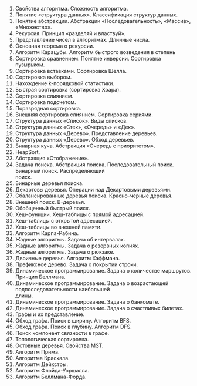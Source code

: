 1. Свойства алгоритма. Сложность алгоритма.  
2. Понятие «структура данных». Классификация структур данных.  
3. Понятие абстракции. Абстракции «Последовательность», «Массив», «Множество».  
4. Рекурсия. Принцип «разделяй и властвуй».  
5. Представление чисел в алгоритмах. Длинные числа.  
6. Основная теорема о рекурсии.  
7. Алгоритм Карацубы. Алгоритм быстрого возведения в степень  
8. Сортировка сравнением. Понятие инверсии. Сортировка пузырьком.  
9. Сортировка вставками. Сортировка Шелла.  
10. Сортировка выбором.  
11. Нахождение k-порядковой статистики.  
12. Быстрая сортировка (сортировка Хоара).  
13. Сортировка слиянием.  
14. Сортировка подсчетом.  
15. Поразрядная сортировка.  
16. Внешняя сортировка слиянием. Сортировка сериями.  
17. Структура данных «Список». Виды списков.  
18. Структура данных «Стек», «Очередь» и «Дек».  
19. Структура данных «Дерево». Представление деревьев.  
20. Структура данных «Дерево». Обход деревьев.  
21. Бинарная куча. Абстракция «Очередь с приоритетом».  
22. HeapSort.  
23. Абстракция «Отображение».  
24. Задача поиска. Абстракция поиска. Последовательный поиск. Бинарный поиск. Распределяющий  
поиск.  
25. Бинарные деревья поиска.  
26. Декартовы деревья. Операции над Декартовыми деревьями.  
27. Сбалансированные деревья поиска. Красно-черные деревья.  
28. Внешний поиск. B-деревья.  
29. Обобщенный быстрый поиск.  
30. Хеш-функции. Хеш-таблицы с прямой адресацией.  
31. Хеш-таблицы с открытой адресацией.  
32. Хеш-таблицы во внешней памяти.  
33. Алгоритм Карпа-Рабина.  
34. Жадные алгоритмы. Задача об интервалах.  
35. Жадные алгоритмы. Задача о резервных копиях.  
36. Жадные алгоритмы. Задача о рюкзаке.  
37. Двоичные деревья. Алгоритм Хаффмана.  
38. Префиксное дерево. Задача о покрытии строки.  
39. Динамическое программирование. Задача о количестве маршрутов. Принцип Беллмана.  
40. Динамическое программирование. Задача о возрастающей подпоследовательности наибольшей  
длины.  
41. Динамическое программирование. Задача о банкомате.  
42. Динамическое программирование. Задача о счастливых билетах.  
43. Графы и их представление.  
44. Обход графа. Поиск в ширину. Алгоритм BFS.  
45. Обход графа. Поиск в глубину. Алгоритм DFS.  
46. Поиск компонент связности в графе.  
47. Топологическая сортировка.  
48. Остовные деревья. Свойства MST.  
49. Алгоритм Прима.  
50. Алгоритма Краскала.  
51. Алгоритм Дейкстры.  
52. Алгоритм Флойда-Уоршалла.  
53. Алгоритм Беллмана-Форда.